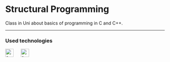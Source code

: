 # Structural Programming
Class in Uni about basics of programming in C and C++.

---
### Used technologies
[<img align="left" width="26px" style="padding-right: 20px" alt="c++" src="https://cdn.jsdelivr.net/gh/devicons/devicon/icons/c/c-original.svg"/>][c]
[<img align="left" width="26px" style="padding-right: 20px" alt="c++" src="https://cdn.jsdelivr.net/gh/devicons/devicon/icons/cplusplus/cplusplus-original.svg"/>][cpp]


[c]: https://en.wikipedia.org/wiki/C_(programming_language)
[cpp]: https://en.wikipedia.org/wiki/C%2B%2B